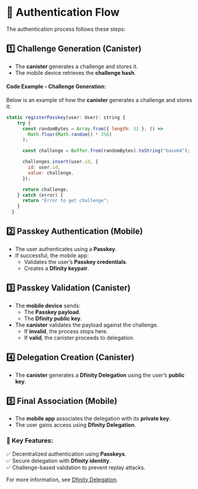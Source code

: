 # 🔐 Authentication Flow

The authentication process follows these steps:

## 1️⃣ Challenge Generation (Canister)
- The **canister** generates a challenge and stores it.
- The mobile device retrieves the **challenge hash**.

#### Code Example - Challenge Generation:
Below is an example of how the **canister** generates a challenge and stores it:

```javascript
static registerPasskey(user: User): string {
    try {
      const randomBytes = Array.from({ length: 32 }, () =>
        Math.floor(Math.random() * 256)
      );

      const challenge = Buffer.from(randomBytes).toString("base64");

      challenges.insert(user.id, {
        id: user.id,
        value: challenge,
      });

      return challenge;
    } catch (error) {
      return "Error to get challenge";
    }
  }
```

## 2️⃣ Passkey Authentication (Mobile)
- The user authenticates using a **Passkey**.
- If successful, the mobile app:
  - Validates the user’s **Passkey credentials**.
  - Creates a **Dfinity keypair**.

## 3️⃣ Passkey Validation (Canister)
- The **mobile device** sends:
  - The **Passkey payload**.
  - The **Dfinity public key**.
- The **canister** validates the payload against the challenge.
  - If **invalid**, the process stops here.
  - If **valid**, the canister proceeds to delegation.

## 4️⃣ Delegation Creation (Canister)
- The **canister** generates a **Dfinity Delegation** using the user’s **public key**.

## 5️⃣ Final Association (Mobile)
- The **mobile app** associates the delegation with its **private key**.
- The user gains access using **Dfinity Delegation**.

### 📌 Key Features:
✅ Decentralized authentication using **Passkeys**.  
✅ Secure delegation with **Dfinity identity**.  
✅ Challenge-based validation to prevent replay attacks.  

For more information, see [Dfinity Delegation](delegation.md).